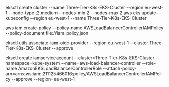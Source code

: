 eksctl create cluster --name Three-Tier-K8s-EKS-Cluster --region eu-west-1 --node-type t2.medium --nodes-min 2 --nodes-max 2
aws eks update-kubeconfig --region eu-west-1 --name Three-Tier-K8s-EKS-Cluster


aws iam create-policy --policy-name AWSLoadBalancerControllerIAMPolicy --policy-document file://iam_policy.json


eksctl utils associate-iam-oidc-provider --region eu-west-1 --cluster Three-Tier-K8s-EKS-Cluster --approve


eksctl create iamserviceaccount --cluster=Three-Tier-K8s-EKS-Cluster --namespace=kube-system --name=aws-load-balancer-controller --role-name AmazonEKSLoadBalancerControllerRole --attach-policy-arn=arn:aws:iam::211125466016:policy/AWSLoadBalancerControllerIAMPolicy --approve --region=eu-west-1